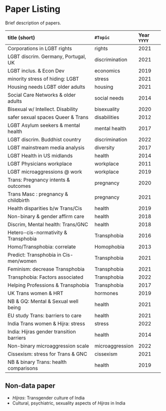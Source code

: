 
# Paper Listing

Brief description of papers.

| title (short)                       | `#Topic`       | Year `YYYY` |
| :---------------------------------- | :------------- | :---------- |
| Corporations in LGBT rights         | rights         | 2021        |
| LGBT discrim. Germany, Portugal, UK | discrimination | 2021        |
| LGBT inclus. & Econ Dev             | economics      | 2019        |
| minority stress of hiding: LGBT     | stress         | 2021        |
| Housing needs LGBT older adults     | housing        | 2021        |
| Social Care Networks & older adults | social needs   | 2014        |
| Bisexual w/ Intellect. Disability   | bisexuality    | 2020        | 
| safer sexual spaces Queer & Trans   | disabilities   | 2012        |
| LGBT Asylum seekers & mental health | mental health  | 2017        |
| LGBT discrim. Buddhist country      | discrimination | 2022        |
| LGBT mainstream media analysis      | diversity      | 2017        |
| LGBT Health in US midlands          | health         | 2014        |
| LGBT Physicians workplace           | workplace      | 2011        |
| LGBT microaggressions @ work        | workplace      | 2019        |
| Trans: Pregnancy intents & outcomes | pregnancy      | 2020        |
| Trans Masc : pregnancy & childbirth | pregnancy      | 2021        |
| Health disparities b/w Trans/Cis    | health         | 2019        |
| Non-binary & gender affirm care     | health         | 2018        |
| Discrim, Mental health: Trans/GNC   | health         | 2018        |
| Hetero-cis-normativity & Transphobia | Transphobia   | 2016        |
| Homo/Transphobia: correlate         | Homophobia     | 2013        |
| Predict: Transphobia in Cis-men/women | Transphobia  | 2021        |
| Feminism: decrease Transphobia       | Transphobia   | 2021        |
| Transphobia: Factors associated      | Transphobia   | 2022        |
| Helping Professions & Transphobia    | Transphobia   | 2017        |
| UK Trans women & HRT                 | hormones      | 2019        |
| NB & GQ: Mental & Sexual well being   | health        | 2021        |
| EU study Trans: barriers to care      | health       | 2021        |
| India Trans women & Hijra: stress     | stress       | 2022        |
| India: Hijras gender transition barriers | health    | 2014       |
| Non-binary microaggression scale      | microaggression | 2022    |
| Cissexism: stress for Trans & GNC     | cissexism    | 2021       |
| NB & binary Trans: health comparisons | health       | 2019       |











## Non-data paper

- _Hijras_: Transgender culture of India
- Cultural, psychiatric, sexuality aspects of _Hijras_ in India




















